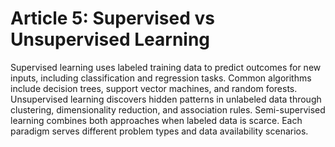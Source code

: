 # Article 5: Supervised vs Unsupervised Learning

Supervised learning uses labeled training data to predict outcomes for new inputs, including classification and regression tasks. Common algorithms include decision trees, support vector machines, and random forests. Unsupervised learning discovers hidden patterns in unlabeled data through clustering, dimensionality reduction, and association rules. Semi-supervised learning combines both approaches when labeled data is scarce. Each paradigm serves different problem types and data availability scenarios.
